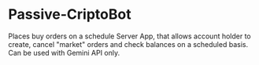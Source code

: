 # Passive-CriptoBot
Places buy orders on a schedule
Server App, that allows account holder to create, cancel "market" orders and check balances on a scheduled basis. Can be used with Gemini API only.




